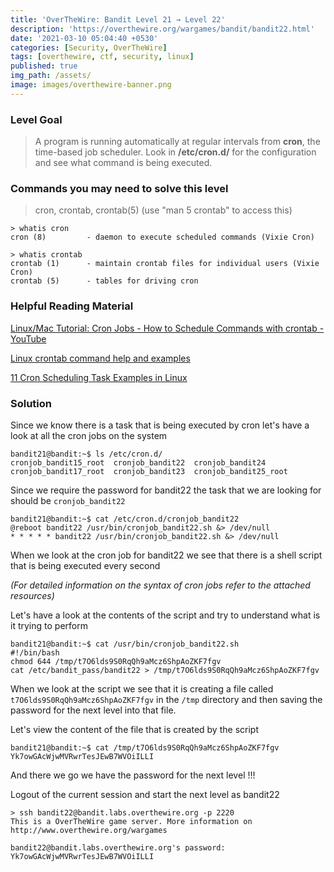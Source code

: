 ```yaml
---
title: 'OverTheWire: Bandit Level 21 → Level 22'
description: 'https://overthewire.org/wargames/bandit/bandit22.html'
date: '2021-03-10 05:04:40 +0530'
categories: [Security, OverTheWire]
tags: [overthewire, ctf, security, linux]
published: true
img_path: /assets/
image: images/overthewire-banner.png
---
```


### Level Goal

> A program is running automatically at regular intervals from **cron**, the time-based job scheduler. Look in **/etc/cron.d/** for the configuration and see what command is being executed.

### Commands you may need to solve this level

> cron, crontab, crontab(5) (use "man 5 crontab" to access this)

```
> whatis cron  
cron (8)         - daemon to execute scheduled commands (Vixie Cron)

> whatis crontab  
crontab (1)      - maintain crontab files for individual users (Vixie Cron)  
crontab (5)      - tables for driving cron
```

### Helpful Reading Material

[Linux/Mac Tutorial: Cron Jobs - How to Schedule Commands with crontab - YouTube](https://www.youtube.com/watch?v=QZJ1drMQz1A)

[Linux crontab command help and examples](https://www.computerhope.com/unix/ucrontab.htm)

[11 Cron Scheduling Task Examples in Linux](https://www.tecmint.com/11-cron-scheduling-task-examples-in-linux/)

### Solution

Since we know there is a task that is being executed by cron let's have a look at all the cron jobs on the system

```
bandit21@bandit:~$ ls /etc/cron.d/  
cronjob_bandit15_root  cronjob_bandit22  cronjob_bandit24  
cronjob_bandit17_root  cronjob_bandit23  cronjob_bandit25_root
```

Since we require the password for bandit22 the task that we are looking for should be `cronjob_bandit22`

```
bandit21@bandit:~$ cat /etc/cron.d/cronjob_bandit22
@reboot bandit22 /usr/bin/cronjob_bandit22.sh &> /dev/null
* * * * * bandit22 /usr/bin/cronjob_bandit22.sh &> /dev/null
```

When we look at the cron job for bandit22 we see that there is a shell script that is being executed every second

_(For detailed information on the syntax of cron jobs refer to the attached resources)_

Let's have a look at the contents of the script and try to understand what is it trying to perform

```
bandit21@bandit:~$ cat /usr/bin/cronjob_bandit22.sh
#!/bin/bash
chmod 644 /tmp/t7O6lds9S0RqQh9aMcz6ShpAoZKF7fgv
cat /etc/bandit_pass/bandit22 > /tmp/t7O6lds9S0RqQh9aMcz6ShpAoZKF7fgv
```

When we look at the script we see that it is creating a file called `t7O6lds9S0RqQh9aMcz6ShpAoZKF7fgv` in the `/tmp` directory and then saving the password for the next level into that file.

Let's view the content of the file that is created by the script

```
bandit21@bandit:~$ cat /tmp/t7O6lds9S0RqQh9aMcz6ShpAoZKF7fgv  
Yk7owGAcWjwMVRwrTesJEwB7WVOiILLI
```

And there we go we have the password for the next level !!!

Logout of the current session and start the next level as bandit22

```
> ssh bandit22@bandit.labs.overthewire.org -p 2220
This is a OverTheWire game server. More information on http://www.overthewire.org/wargames

bandit22@bandit.labs.overthewire.org's password: Yk7owGAcWjwMVRwrTesJEwB7WVOiILLI
```